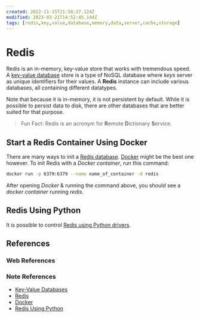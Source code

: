 ```yaml
---
created: 2022-11-15T21:58:27.124Z
modified: 2023-03-21T14:52:45.144Z
tags: [redis,key,value,database,memory,data,server,cache,storage]
---
```


# Redis

Redis is an in-memory, key-value store that works with tremendous speed.
A [key-value database][kv-db-zk] store is a type of NoSQL database where
*keys* server as unique identifiers for their values.
A **Redis** instance can include various databases,
all containing different datatypes.

Note that because it is in-memory,
it is not persistent by default.
While it is possible to persist data to disk,
there are other databases that are better suited for that purpose.

>Fun Fact: Redis is an acronym for **R**emote **D**ictionary **S**ervice.

## Start a Redis Container Using Docker

There are many ways to init a [Redis database][redis-zk].
[Docker][docker-zk] might be the best one however.
To init Redis with a *Docker container*, run this command:

```sh
docker run -p 6379:6379 --name name_of_container -d redis
```

After opening *Docker* & running the command above,
you should see a *docker container* running *redis*.

## Redis Using Python

It is possible to control [Redis using Python drivers][redis-py-zk].

## References

### Web References

<!-- Hidden References -->

### Note References

* [Key-Value Databases][kv-db-zk]
* [Redis][redis-zk]
* [Docker][docker-zk]
* [Redis Using Python][redis-py-zk]

<!-- Hidden References -->
[kv-db-zk]: ./key-value-database.md "Key-Value Databases"
[redis-zk]: ./redis.md "Redis"
[docker-zk]: ./docker.md "Docker"
[redis-py-zk]: ./redis-using-python.md "Redis Using Python"
